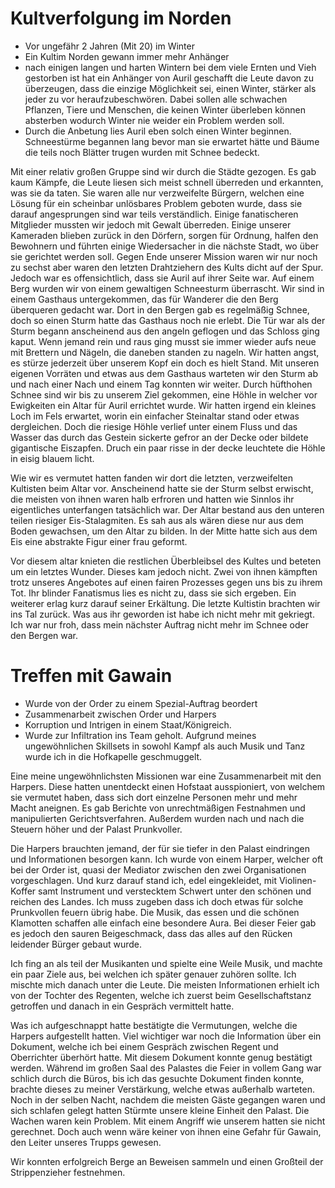 # Kultverfolgung im Norden
- Vor ungefähr 2 Jahren (Mit 20) im Winter
- Ein Kultim Norden gewann immer mehr Anhänger
- nach einigen langen und harten Wintern bei dem viele Ernten und Vieh gestorben ist hat ein Anhänger von Auril geschafft die Leute davon zu überzeugen, dass die einzige Möglichkeit sei, einen Winter, stärker als jeder zu vor heraufzubeschwören. Dabei sollen alle schwachen Pflanzen, Tiere und Menschen, die keinen Winter überleben können absterben wodurch Winter nie weider ein Problem werden soll.
- Durch die Anbetung lies Auril eben solch einen Winter beginnen. Schneestürme begannen lang bevor man sie erwartet hätte und Bäume die teils noch Blätter trugen wurden mit Schnee bedeckt.


Mit einer relativ großen Gruppe sind wir durch die Städte gezogen. Es gab kaum Kämpfe, die Leute liesen sich meist schnell überreden und erkannten, was sie da taten. Sie waren alle nur verzweifelte Bürgern, welchen eine Lösung für ein scheinbar unlösbares Problem geboten wurde, dass sie darauf angesprungen sind war teils verständlich. Einige fanatischeren Mitglieder mussten wir jedoch mit Gewalt überreden. Einige unserer Kameraden blieben zurück in den Dörfern, sorgen für Ordnung, halfen den Bewohnern und führten einige Wiedersacher in die nächste Stadt, wo über sie gerichtet werden soll. Gegen Ende unserer Mission waren wir nur noch zu sechst aber waren den letzten Drahtziehern des Kults dicht auf der Spur. Jedoch war es offensichtlich, dass sie Auril auf ihrer Seite war. Auf einem Berg wurden wir von einem gewaltigen Schneesturm überrascht. Wir sind in einem Gasthaus untergekommen, das für Wanderer die den Berg überqueren gedacht war.
Dort in den Bergen gab es regelmäßig Schnee, doch so einen Sturm hatte das Gasthaus noch nie erlebt. Die Tür war als der Sturm begann anscheinend aus den angeln geflogen und das Schloss ging kaput. Wenn jemand rein und raus ging musst sie immer wieder aufs neue mit Brettern und Nägeln, die daneben standen zu nageln. Wir hatten angst, es stürze jederzeit über unserem Kopf ein doch es hielt Stand. Mit unseren eigenen Vorräten und etwas aus dem Gasthaus warteten wir den Sturm ab und nach einer Nach und einem Tag konnten wir weiter. Durch hüfthohen Schnee sind wir bis zu unserem Ziel gekommen, eine Höhle in welcher vor Ewigkeiten ein Altar für Auril errichtet wurde. Wir hatten irgend ein kleines Loch im Fels erwartet, worin ein einfacher Steinaltar stand oder etwas dergleichen. Doch die riesige Höhle verlief unter einem Fluss und das Wasser das durch das Gestein sickerte gefror an der Decke oder bildete gigantische Eiszapfen. Druch ein paar risse in der decke leuchtete die Höhle in eisig blauem licht.

Wie wir es vermutet hatten fanden wir dort die letzten, verzweifelten Kultisten beim Altar vor.
Anscheinend hatte sie der Sturm selbst erwischt, die meisten von ihnen waren halb erfroren und hatten wie Sinnlos ihr eigentliches unterfangen tatsächlich war. Der Altar bestand aus den unteren teilen riesiger Eis-Stalagmiten. Es sah aus als wären diese nur aus dem Boden gewachsen, um den Altar zu bilden. In der Mitte hatte sich aus dem Eis eine abstrakte Figur einer frau geformt.

Vor diesem altar knieten die restlichen Überbleibsel des Kultes und beteten um ein letztes Wunder. Dieses kam jedoch nicht. Zwei von ihnen kämpften trotz unseres Angebotes auf einen fairen Prozesses gegen uns bis zu ihrem Tot. Ihr blinder Fanatismus lies es nicht zu, dass sie sich ergeben. Ein weiterer erlag kurz darauf seiner Erkältung. Die letzte Kultistin brachten wir ins Tal zurück. Was aus ihr geworden ist habe ich nicht mehr mit gekriegt. Ich war nur froh, dass mein nächster Auftrag nicht mehr im Schnee oder den Bergen war.
# Treffen mit Gawain
- Wurde von der Order zu einem Spezial-Auftrag beordert
- Zusammenarbeit zwischen Order und Harpers
- Korruption und Intrigen in einem Staat/Königreich.
- Wurde zur Infiltration ins Team geholt. Aufgrund meines ungewöhnlichen Skillsets in sowohl Kampf als auch Musik und Tanz wurde ich in die Hofkapelle geschmuggelt.

Eine meine ungewöhnlichsten Missionen war eine Zusammenarbeit mit den Harpers. Diese hatten unentdeckt einen Hofstaat ausspioniert, von welchem sie vermutet haben, dass sich dort einzelne Personen mehr und mehr Macht aneignen. Es gab Berichte von unrechtmäßigen Festnahmen und manipulierten Gerichtsverfahren. Außerdem wurden nach und nach die Steuern höher und der Palast Prunkvoller.

Die Harpers brauchten jemand, der für sie tiefer in den Palast eindringen und Informationen besorgen kann. Ich wurde von einem Harper, welcher oft bei der Order ist, quasi der Mediator zwischen den zwei Organisationen vorgeschlagen. Und kurz darauf stand ich, edel eingekleidet, mit Violinen-Koffer samt Instrument und verstecktem Schwert unter den schönen und reichen des Landes. Ich muss zugeben dass ich doch etwas für solche Prunkvollen feuern übrig habe. Die Musik, das essen und die schönen Klamotten schaffen alle einfach eine besondere Aura. Bei dieser Feier gab es jedoch den sauren Beigeschmack, dass das alles auf den Rücken leidender Bürger gebaut wurde.

Ich fing an als teil der Musikanten und spielte eine Weile Musik, und machte ein paar Ziele aus, bei welchen ich später genauer zuhören sollte. Ich mischte mich danach unter die Leute.
Die meisten Informationen erhielt ich von der Tochter des Regenten, welche ich zuerst beim Gesellschaftstanz getroffen und danach in ein Gespräch vermittelt hatte.

Was ich aufgeschnappt hatte bestätigte die Vermutungen, welche die Harpers aufgestellt hatten.
Viel wichtiger war noch die Information über ein Dokument, welche ich bei einem Gespräch zwischen Regent und Oberrichter überhört hatte. Mit diesem Dokument konnte genug bestätigt werden.
Während im großen Saal des Palastes die Feier in vollem Gang war schlich durch die Büros, bis ich das gesuchte Dokument finden konnte, brachte dieses zu meiner Verstärkung, welche etwas außerhalb warteten. Noch in der selben Nacht, nachdem die meisten Gäste gegangen waren und sich schlafen gelegt hatten Stürmte unsere kleine Einheit den Palast. Die Wachen waren kein Problem. Mit einem Angriff wie unserem hatten sie nicht gerechnet. Doch auch wenn wäre keiner von ihnen eine Gefahr für Gawain, den Leiter unseres Trupps gewesen.

Wir konnten erfolgreich Berge an Beweisen sammeln und einen Großteil der Strippenzieher festnehmen. 